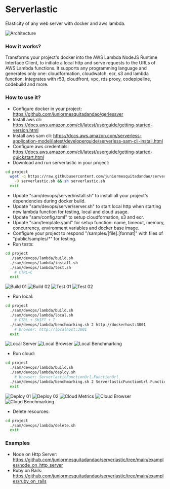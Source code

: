 # Serverlastic

Elasticity of any web server with docker and aws lambda.

![Architecture](https://raw.githubusercontent.com/juniormesquitadandao/serverlastic/main/images/architecture.png)

### How it works?

Transforms your project's docker into the AWS Lambda NodeJS Runtime Interface Client, to initiate a local http and serve requests to the URLs of AWS Lambda functions. It supports any programming language and generates only one: cloudformation, cloudwatch, ecr, s3 and lambda function. Integrates with r53, cloudfront, vpc, rds proxy, codepipeline, codebuild and more.

### How to use it?

- Configure docker in your project: https://github.com/juniormesquitadandao/gerlessver
- Install aws cli: https://docs.aws.amazon.com/cli/latest/userguide/getting-started-version.html
- Install aws sam cli: https://docs.aws.amazon.com/serverless-application-model/latest/developerguide/serverless-sam-cli-install.html
- Configure aws credentials: https://docs.aws.amazon.com/cli/latest/userguide/getting-started-quickstart.html
- Download and run serverlastic in your project:
```sh
cd project
  wget -q https://raw.githubusercontent.com/juniormesquitadandao/serverlastic/main/install.sh \
    -O serverlastic.sh && sh serverlastic.sh
  exit
```
- Update "sam/devops/server/install.sh" to install all your project's dependencies during docker build.
- Update "sam/devops/server/server.sh" to start local http when starting new lambda function for testing, local and cloud usage.
- Update "sam/config.toml" to setup cloudformation, s3 and ecr.
- Update "sam/template.yaml" for setup function: name, timeout, memory, concurrency, environment variables and docker base image.
- Configure your project to respond "/samples/[file].[format]" with files of "public/samples/*" for testing.
- Run tests:
```sh
cd project
  ./sam/devops/lambda/build.sh
  ./sam/devops/lambda/install.sh
  ./sam/devops/lambda/test.sh
    # CTRL+C
  exit
```
![Build 01](https://raw.githubusercontent.com/juniormesquitadandao/serverlastic/main/images/build-01.png)
![Build 02](https://raw.githubusercontent.com/juniormesquitadandao/serverlastic/main/images/build-02.png)
![Test 01](https://raw.githubusercontent.com/juniormesquitadandao/serverlastic/main/images/test-01.png)
![Test 02](https://raw.githubusercontent.com/juniormesquitadandao/serverlastic/main/images/test-02.png)
- Run local:
```sh
cd project
  ./sam/devops/lambda/build.sh
  ./sam/devops/lambda/local.sh
    # CTRL + SHIFT + T
  ./sam/devops/lambda/benchmarking.sh 2 http://dockerhost:3001
    # browser: http://localhost:3001
  exit
```
![Local Server](https://raw.githubusercontent.com/juniormesquitadandao/serverlastic/main/images/local-server.png)
![Local Browser](https://raw.githubusercontent.com/juniormesquitadandao/serverlastic/main/images/local-browser.png)
![Local Benchmarking](https://raw.githubusercontent.com/juniormesquitadandao/serverlastic/main/images/local-benchmarking.png)
- Run cloud:
```sh
cd project
  ./sam/devops/lambda/build.sh
  ./sam/devops/lambda/deploy.sh
    # browser: ServerlasticFunctionUrl.FunctionUrl
  ./sam/devops/lambda/benchmarking.sh 2 ServerlasticFunctionUrl.FunctionUrl
  exit
```
![Deploy 01](https://raw.githubusercontent.com/juniormesquitadandao/serverlastic/main/images/deploy-01.png)
![Deploy 02](https://raw.githubusercontent.com/juniormesquitadandao/serverlastic/main/images/deploy-02.png)
![Cloud Metrics](https://raw.githubusercontent.com/juniormesquitadandao/serverlastic/main/images/cloud-metrics.png)
![Cloud Browser](https://raw.githubusercontent.com/juniormesquitadandao/serverlastic/main/images/cloud-browser.png)
![Cloud Benchmarking](https://raw.githubusercontent.com/juniormesquitadandao/serverlastic/main/images/cloud-benchmarking.png)
- Delete resources:
```sh
cd project
  ./sam/devops/lambda/delete.sh
  exit
```

### Examples

- Node on Http Server: https://github.com/juniormesquitadandao/serverlastic/tree/main/examples/node_on_http_server
- Ruby on Rails: https://github.com/juniormesquitadandao/serverlastic/tree/main/examples/ruby_on_rails
